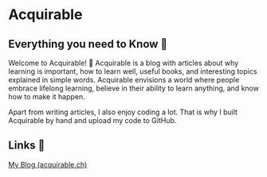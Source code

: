 ﻿# Acquirable

## Everything you need to Know 🧬
Welcome to Acquirable! 👋 Acquirable is a blog with articles about why learning is important, how to learn well, useful books, and interesting topics explained in simple words. Acquirable envisions a world where people embrace lifelong learning, believe in their ability to learn anything, and know how to make it happen.

Apart from writing articles, I also enjoy coding a lot. That is why I built Acquirable by hand and upload my code to GitHub.

## Links 🎡
[My Blog (acquirable.ch)](https://www.acuqirable.ch)
